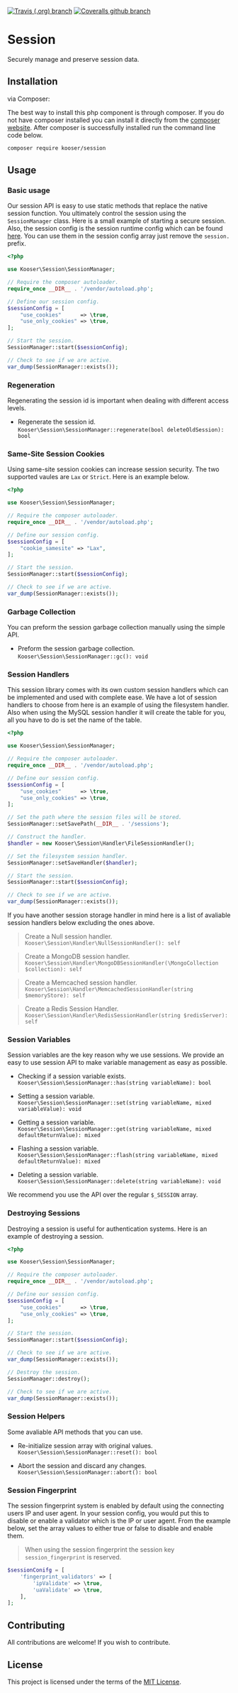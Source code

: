 [![Travis (.org) branch](https://img.shields.io/travis/Kooser6/Session/master.svg?style=flat-square)](https://travis-ci.org/Kooser6/Session)
[![Coveralls github branch](https://img.shields.io/coveralls/github/Kooser6/Session/master.svg?style=flat-square)](https://coveralls.io/github/Kooser6/Session?branch=master)

# Session

Securely manage and preserve session data.

## Installation

via Composer:

The best way to install this php component is through composer. If you do not have composer installed you can install it directly from the [composer website](https://getcomposer.org/). After composer is successfully installed run the command line code below.

```sh
composer require kooser/session
```

## Usage

### Basic usage

Our session API is easy to use static methods that replace the native session function. You ultimately control the session using the `SessionManager` class. Here is a small example of starting a secure session. Also, the session config is the session runtime config which can be found [here](https://www.php.net/manual/en/session.configuration.php). You can use them in the session config array just remove the `session.` prefix.

```php
<?php

use Kooser\Session\SessionManager;

// Require the composer autoloader.
require_once __DIR__ . '/vendor/autoload.php';

// Define our session config.
$sessionConfig = [
    "use_cookies"      => \true,
    "use_only_cookies" => \true,
];

// Start the session.
SessionManager::start($sessionConfig);

// Check to see if we are active.
var_dump(SessionManager::exists());

```

### Regeneration

Regenerating the session id is important when dealing with different access levels.

* Regenerate the session id. <br />
`Kooser\Session\SessionManager::regenerate(bool deleteOldSession): bool`

### Same-Site Session Cookies

Using same-site session cookies can increase session security. The two supported vaules are `Lax` or `Strict`. Here is an example below.

```php
<?php

use Kooser\Session\SessionManager;

// Require the composer autoloader.
require_once __DIR__ . '/vendor/autoload.php';

// Define our session config.
$sessionConfig = [
    "cookie_samesite" => "Lax",
];

// Start the session.
SessionManager::start($sessionConfig);

// Check to see if we are active.
var_dump(SessionManager::exists());

```

### Garbage Collection

You can preform the session garbage collection manually using the simple API.

* Preform the session garbage collection. <br />
`Kooser\Session\SessionManager::gc(): void`

### Session Handlers

This session library comes with its own custom session handlers which can be implemented and used with complete ease. We have a lot of session handlers to choose from here is an example of using the filesystem handler. Also when using the MySQL session handler it will create the table for you, all you have to do is set the name of the table.

```php
<?php

use Kooser\Session\SessionManager;

// Require the composer autoloader.
require_once __DIR__ . '/vendor/autoload.php';

// Define our session config.
$sessionConfig = [
    "use_cookies"      => \true,
    "use_only_cookies" => \true,
];

// Set the path where the session files will be stored.
SessionManager::setSavePath(__DIR__ . '/sessions');

// Construct the handler.
$handler = new Kooser\Session\Handler\FileSessionHandler();

// Set the filesystem session handler.
SessionManager::setSaveHandler($handler);

// Start the session.
SessionManager::start($sessionConfig);

// Check to see if we are active.
var_dump(SessionManager::exists());

```

If you have another session storage handler in mind here is a list of avaliable session handlers below excluding the ones above.

> Create a Null session handler. <br />
`Kooser\Session\Handler\NullSessionHandler(): self` <br />

> Create a MongoDB session handler. <br />
`Kooser\Session\Handler\MongoDBSessionHandler(\MongoCollection $collection): self`

> Create a Memcached session handler. <br />
`Kooser\Session\Handler\MemcachedSessionHandler(string $memoryStore): self`

> Create a Redis Session Handler. <br />
`Kooser\Session\Handler\RedisSessionHandler(string $redisServer): self`

### Session Variables

Session variables are the key reason why we use sessions. We provide an easy to use session API to make variable management as easy as possible.

* Checking if a session variable exists. <br />
`Kooser\Session\SessionManager::has(string variableName): bool` <br />

* Setting a session variable. <br />
`Kooser\Session\SessionManager::set(string variableName, mixed variableValue): void` <br />

* Getting a session variable. <br />
`Kooser\Session\SessionManager::get(string variableName, mixed defaultReturnValue): mixed` <br />

* Flashing a session variable. <br />
`Kooser\Session\SessionManager::flash(string variableName, mixed defaultReturnValue): mixed` <br />

* Deleting a session variable. <br />
`Kooser\Session\SessionManager::delete(string variableName): void` <br />

We recommend you use the API over the regular `$_SESSION` array.

### Destroying Sessions

Destroying a session is useful for authentication systems. Here is an example of destroying a session.

```php
<?php

use Kooser\Session\SessionManager;

// Require the composer autoloader.
require_once __DIR__ . '/vendor/autoload.php';

// Define our session config.
$sessionConfig = [
    "use_cookies"      => \true,
    "use_only_cookies" => \true,
];

// Start the session.
SessionManager::start($sessionConfig);

// Check to see if we are active.
var_dump(SessionManager::exists());

// Destroy the session.
SessionManager::destroy();

// Check to see if we are active.
var_dump(SessionManager::exists());

```

### Session Helpers

Some avaliable API methods that you can use.

* Re-initialize session array with original values. <br />
`Kooser\Session\SessionManager::reset(): bool` <br />

* Abort the session and discard any changes. <br />
`Kooser\Session\SessionManager::abort(): bool` <br />

### Session Fingerprint

The session fingerprint system is enabled by default using the connecting users IP and user agent. In your session config, you would put this to disable or enable a validator which is the IP or user agent. From the example below, set the array values to either true or false to disable and enable them.

> When using the session fingerprint the session key `session_fingerprint` is reserved.

```php
$sessionConifg = [
    'fingerprint_validators' => [
        'ipValidate' => \true,
        'uaValidate' => \true,
    ],
];
```

## Contributing

All contributions are welcome! If you wish to contribute.

## License

This project is licensed under the terms of the [MIT License](https://opensource.org/licenses/MIT).
